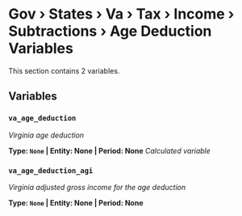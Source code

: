 # Gov › States › Va › Tax › Income › Subtractions › Age Deduction Variables

This section contains 2 variables.

## Variables

### `va_age_deduction`
*Virginia age deduction*

**Type: `None` | Entity: None | Period: None**
*Calculated variable*

### `va_age_deduction_agi`
*Virginia adjusted gross income for the age deduction*

**Type: `None` | Entity: None | Period: None**
